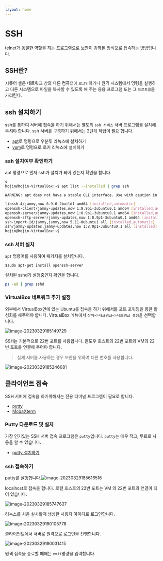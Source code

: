 ```yaml
---
layout: home
---
```


# SSH
telnet과 동일한 역할을 히는 프로그램으로 보안이 강화된 방식으로 접속하는 방법입니다.

## SSH란?
시큐어 셸은 네트워크 상의 다른 컴퓨터에 `로그인`하거나 원격 시스템에서 명령을 실행하고 다른 시스템으로 파일을 복사할 수 있도록 해 주는 응용 프로그램 또는 그 `프로토콜`을 가리킨다.


## ssh 설치하기
ssh를 통하여 서버에 접속을 하기 위해서는 별도의 `ssh 서비스` 서버 프로그램을 설치해 주셔야 합니다.
ssh 서버를 구축하기 위해서는 2단계 작업이 필요 합니다.

* [apt](apt)로 명령으로 우분투 리눅스에 설치하기
* [yum](yum)로 명령으로 로키 리눅스에 설치하기



### ssh 설치여부 확인하기
apt 명령으로 먼저 ssh가 설치가 되어 있는지 확인을 합니다.
```bash
s
hojin@hojin-VirtualBox:~$ apt list --installed | grep ssh

WARNING: apt does not have a stable CLI interface. Use with caution in scripts.

libssh-4/jammy,now 0.9.6-2build1 amd64 [installed,automatic]
openssh-client/jammy-updates,now 1:8.9p1-3ubuntu0.1 amd64 [installed,automatic]
openssh-server/jammy-updates,now 1:8.9p1-3ubuntu0.1 amd64 [installed,automatic]
openssh-sftp-server/jammy-updates,now 1:8.9p1-3ubuntu0.1 amd64 [installed,automatic]
ssh-import-id/jammy,jammy,now 5.11-0ubuntu1 all [installed,automatic]
ssh/jammy-updates,jammy-updates,now 1:8.9p1-3ubuntu0.1 all [installed]
hojin@hojin-VirtualBox:~$

```

### ssh 서버 설치
`apt` 명령어를 사용하여 패키지를 설치합니다.

```
$sudo apt-get install openssh-server
```

설치된 sshd가 실행중인지 확인을 합니다.
```bash
ps -ed | grep sshd
```

### VirtualBox 네트워크 추가 설정
외부에서 VirtualBox안에 있는 Ubuntu를 접속을 하기 위해서틑 포트 포워딩을 통한 활성화를 해주어야 합니다.
VirtualBox 메뉴에서 `장치`->`네크워크`->`네트워크 설정`을 선택합니다.

![image-20230329185149729](./img/image-20230329185149729.png)



SSH는 기본적으로 22번 포트를 사용합니다. 윈도우 호스트의 22번 포트와 VM의 22번 포트를 연결해 주어야 합니다.

> 실제 서버를 사용하는 경우 보안을 위하여 다른 번호를 사용합니다.

![image-20230329185246081](./img/image-20230329185246081.png)


## 클라이언트 접속
SSH 서버에 접속을 하기위해서는 전용 터미널 프로그램이 필요로 합니다. 

* [putty](terminal)
* [MobaXterm](terminal)

### Putty 다운로드 및 설치
가장 인기있는 SSH 서버 접속 프로그램은 `putty`입니다. `putty`는 매우 작고, 무료로 사용을 할 수 있습니다.
* [putty 설치하기](../putty)

### ssh 접속하기
putty를 실행합니다.![image-20230329185616516](./img/image-20230329185616516.png)



localhost로 접속을 합니다. 로컬 호스트의 22번 포트는 VM 의 22번 포트와 연결이 되어 있습니다. 

![image-20230329185747637](./img/image-20230329185747637.png)



리눅스를 처음 설치할때 생성한 사용자 아이디로 로그인합니다.

![image-20230329190105778](./img/image-20230329190105778.png)



클라이언트에서 서버로 원격으로 로그인을 진행합니다.

![image-20230329190031415](./img/image-20230329190031415.png)

원격 접속을 종료할 때에는 `exit`명령을 입력합니다.


